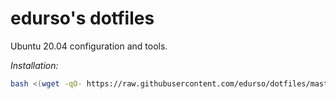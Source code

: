 # edurso's dotfiles

Ubuntu 20.04 configuration and tools.

*Installation:*

```bash
bash <(wget -qO- https://raw.githubusercontent.com/edurso/dotfiles/master/install.sh)
```

